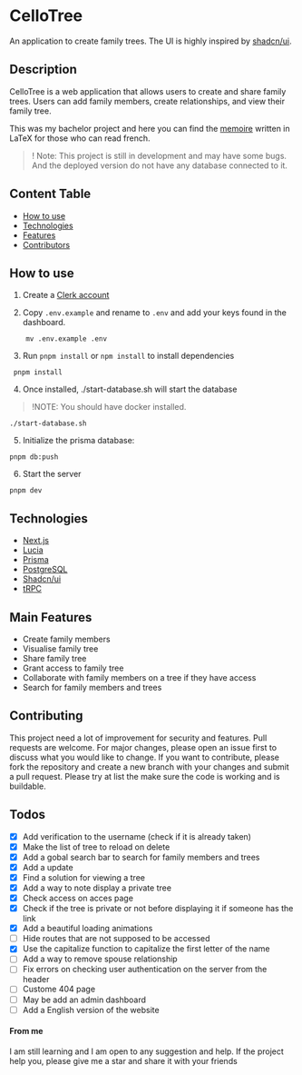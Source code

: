 # CelloTree
An application to create family trees. The UI is highly inspired by
[shadcn/ui](https://ui.shadcn.com/).

## Description
CelloTree is a web  application that allows users to create and share family trees.
Users can add family members, create relationships, and view their family tree.

This was my bachelor project and here you can find the [memoire](https://github.com/ssnnee/memoire-gl)
written in LaTeX for those who can read french.

>! Note:
> This project is still in development and may have some bugs.
> And the deployed version do not have any database connected to it.

## Content Table
- [How to use](#how-to-use)
- [Technologies](#technologies)
- [Features](#features)
- [Contributors](#contributing)



## How to use

1. Create a [Clerk account](https://dashboard.clerk.dev/sign-up)

2. Copy `.env.example` and rename to `.env` and add your keys found in the dashboard.

```
    mv .env.example .env
```

3. Run `pnpm install` or `npm install` to install dependencies
```
 pnpm install
```

4. Once installed, ./start-database.sh will start the database
> !NOTE:
> You should have docker installed.
```
./start-database.sh
```

5. Initialize the prisma database:
```
pnpm db:push
```

6. Start the server
```
pnpm dev
```

## Technologies
- [Next.js](https://nextjs.org/)
- [Lucia](https://lucia-auth.com/)
- [Prisma](https://www.prisma.io/)
- [PostgreSQL](https://www.postgresql.org/)
- [Shadcn/ui](https://ui.shadcn.com/)
- [tRPC](https://trpc.io/)


## Main Features
- Create family members
- Visualise family tree
- Share family tree
- Grant access to family tree
- Collaborate with family members on a tree if they have access
- Search for family members and trees

## Contributing

This project need a lot of improvement for security and features.
Pull requests are welcome. For major changes, please open an issue first
to discuss what you would like to change.
If you want to contribute, please fork the repository and create a new branch
with your changes and submit a pull request.
Please try at list the make sure the code is working and is buildable.

## Todos

- [x] Add verification to the username (check if it is already taken)
- [x] Make the list of tree to reload on delete
- [x] Add a gobal search bar to search for family members and trees
- [x] Add a update
- [x] Find a solution for viewing a tree
- [x] Add a way to note display a private tree
- [x] Check access on acces page
- [x] Check if the tree is private or not before displaying it if someone has the link
- [x] Add a beautiful loading animations
- [ ] Hide routes that are not supposed to be accessed
- [x] Use the capitalize function to capitalize the first letter of the name
- [ ] Add a way to remove spouse relationship
- [ ] Fix errors on checking user authentication on the server from the header
- [ ] Custome 404 page
- [ ] May be add an admin dashboard
- [ ] Add a English version of the website

#### From me
I am still learning and I am open to any suggestion and help.
If the project help you, please give me a star and share it with your friends
